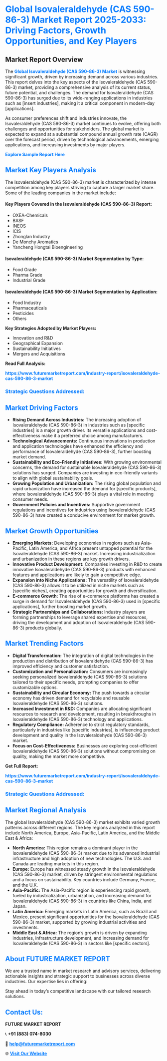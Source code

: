 <h1 style="color: #007BFF;">Global Isovaleraldehyde (CAS 590-86-3) Market Report 2025-2033: Driving Factors, Growth Opportunities, and Key Players</h1>

<section id="overview">
<h2>Market Report Overview</h2>
<p>The <a href="https://www.futuremarketreport.com/industry-report/isovaleraldehyde-cas-590-86-3-market" style="color: #007BFF; text-decoration: none;"><strong>Global Isovaleraldehyde (CAS 590-86-3) Market</strong></a> is witnessing significant growth, driven by increasing demand across various industries. This report delves into the key aspects of the Isovaleraldehyde (CAS 590-86-3) market, providing a comprehensive analysis of its current status, future potential, and challenges. The demand for Isovaleraldehyde (CAS 590-86-3) has surged due to its wide-ranging applications in industries such as [insert industries], making it a critical component in modern-day [applications].</p>
<p>As consumer preferences shift and industries innovate, the Isovaleraldehyde (CAS 590-86-3) market continues to evolve, offering both challenges and opportunities for stakeholders. The global market is expected to expand at a substantial compound annual growth rate (CAGR) over the forecast period, driven by technological advancements, emerging applications, and increasing investments by major players.</p>
</section>

<section id="overview">
<p><a href="https://www.futuremarketreport.com/request-sample/reportId=83606" style="color: #007BFF; text-decoration: none;"><strong>Explore Sample Report Here</strong></a></p>
</section>

<section id="key-players">
<h2 style="color: #007BFF;">Market Key Players Analysis</h2>
<p>The Isovaleraldehyde (CAS 590-86-3) market is characterized by intense competition among key players striving to capture a larger market share. Some of the leading companies in the market include:</p>
<h4>Key Players Covered in the Isovaleraldehyde (CAS 590-86-3) Report:</h4>
<ul><li>OXEA-Chemicals</li><li>BASF</li><li>INEOS</li><li>ICIS</li><li>Zhonglan Industry</li><li>De Monchy Aromatics</li><li>Yancheng Hongtai Bioengineering</li></ul>
<h4>Isovaleraldehyde (CAS 590-86-3) Market Segmentation by Type:</h4>
<ul><li>Food Grade</li><li>Pharma Grade</li><li>Industrial Grade</li></ul>

<h4>Isovaleraldehyde (CAS 590-86-3) Market Segmentation by Application:</h4>
<ul><li>Food Industry</li><li>Pharmaceuticals</li><li>Pesticides</li><li>Others</li></ul>
<p><strong>Key Strategies Adopted by Market Players:</strong></p>
<ul>
<li>Innovation and R&D</li>
<li>Geographical Expansion</li>
<li>Sustainability Initiatives</li>
<li>Mergers and Acquisitions</li>
</ul>
</section>

<section>
<p><strong>Read Full Analysis: </strong></p><a href="https://www.futuremarketreport.com/industry-report/isovaleraldehyde-cas-590-86-3-market" style="color: #007BFF; text-decoration: none;"><strong>https://www.futuremarketreport.com/industry-report/isovaleraldehyde-cas-590-86-3-market</strong></a>
<h3 style="color: #007BFF;">Strategic Questions Addressed:</h3>
</section>

<section id="driving-factors">
<h2 style="color: #007BFF;">Market Driving Factors</h2>
<ul>
<li><strong>Rising Demand Across Industries:</strong> The increasing adoption of Isovaleraldehyde (CAS 590-86-3) in industries such as [specific industries] is a major growth driver. Its versatile applications and cost-effectiveness make it a preferred choice among manufacturers.</li>
<li><strong>Technological Advancements:</strong> Continuous innovations in production and application technologies have enhanced the efficiency and performance of Isovaleraldehyde (CAS 590-86-3), further boosting market demand.</li>
<li><strong>Sustainability and Eco-Friendly Initiatives:</strong> With growing environmental concerns, the demand for sustainable Isovaleraldehyde (CAS 590-86-3) solutions has surged. Companies are investing in eco-friendly variants to align with global sustainability goals.</li>
<li><strong>Growing Population and Urbanization:</strong> The rising global population and rapid urbanization have increased the demand for [specific products], where Isovaleraldehyde (CAS 590-86-3) plays a vital role in meeting consumer needs.</li>
<li><strong>Government Policies and Incentives:</strong> Supportive government regulations and incentives for industries using Isovaleraldehyde (CAS 590-86-3) have created a conducive environment for market growth.</li>
</ul>
</section>

<section id="growth-opportunities">
<h2 style="color: #007BFF;">Market Growth Opportunities</h2>
<ul>
<li><strong>Emerging Markets:</strong> Developing economies in regions such as Asia-Pacific, Latin America, and Africa present untapped potential for the Isovaleraldehyde (CAS 590-86-3) market. Increasing industrialization and urbanization in these regions are key growth drivers.</li>
<li><strong>Innovative Product Development:</strong> Companies investing in R&D to create innovative Isovaleraldehyde (CAS 590-86-3) products with enhanced features and applications are likely to gain a competitive edge.</li>
<li><strong>Expansion into Niche Applications:</strong> The versatility of Isovaleraldehyde (CAS 590-86-3) allows it to be utilized in niche markets such as [specific niches], creating opportunities for growth and diversification.</li>
<li><strong>E-commerce Growth:</strong> The rise of e-commerce platforms has created a surge in demand for Isovaleraldehyde (CAS 590-86-3) used in [specific applications], further boosting market growth.</li>
<li><strong>Strategic Partnerships and Collaborations:</strong> Industry players are forming partnerships to leverage shared expertise and resources, driving the development and adoption of Isovaleraldehyde (CAS 590-86-3) products globally.</li>
</ul>
</section>

<section id="trending-factors">
<h2 style="color: #007BFF;">Market Trending Factors</h2>
<ul>
<li><strong>Digital Transformation:</strong> The integration of digital technologies in the production and distribution of Isovaleraldehyde (CAS 590-86-3) has improved efficiency and customer satisfaction.</li>
<li><strong>Customization and Personalization:</strong> Consumers are increasingly seeking personalized Isovaleraldehyde (CAS 590-86-3) solutions tailored to their specific needs, prompting companies to offer customizable options.</li>
<li><strong>Sustainability and Circular Economy:</strong> The push towards a circular economy has driven demand for recyclable and reusable Isovaleraldehyde (CAS 590-86-3) solutions.</li>
<li><strong>Increased Investment in R&D:</strong> Companies are allocating significant resources to research and development, resulting in breakthroughs in Isovaleraldehyde (CAS 590-86-3) technology and applications.</li>
<li><strong>Regulatory Compliance:</strong> Adherence to strict regulatory standards, particularly in industries like [specific industries], is influencing product development and quality in the Isovaleraldehyde (CAS 590-86-3) market.</li>
<li><strong>Focus on Cost-Effectiveness:</strong> Businesses are exploring cost-efficient Isovaleraldehyde (CAS 590-86-3) solutions without compromising on quality, making the market more competitive.</li>
</ul>
</section>

<section>
<p><strong>Get Full Report: </strong></p><a href="https://www.futuremarketreport.com/industry-report/isovaleraldehyde-cas-590-86-3-market" style="color: #007BFF; text-decoration: none;"><strong>https://www.futuremarketreport.com/industry-report/isovaleraldehyde-cas-590-86-3-market</strong></a>
<h3 style="color: #007BFF;">Strategic Questions Addressed:</h3>
</section>


<section id="regional-analysis">
<h2 style="color: #007BFF;">Market Regional Analysis</h2>
<p>The global Isovaleraldehyde (CAS 590-86-3) market exhibits varied growth patterns across different regions. The key regions analyzed in this report include North America, Europe, Asia-Pacific, Latin America, and the Middle East & Africa:</p>
<ul>
<li><strong>North America:</strong> This region remains a dominant player in the Isovaleraldehyde (CAS 590-86-3) market due to its advanced industrial infrastructure and high adoption of new technologies. The U.S. and Canada are leading markets in this region.</li>
<li><strong>Europe:</strong> Europe has witnessed steady growth in the Isovaleraldehyde (CAS 590-86-3) market, driven by stringent environmental regulations and a focus on sustainability. Key countries include Germany, France, and the U.K.</li>
<li><strong>Asia-Pacific:</strong> The Asia-Pacific region is experiencing rapid growth, fueled by industrialization, urbanization, and increasing demand for Isovaleraldehyde (CAS 590-86-3) in countries like China, India, and Japan.</li>
<li><strong>Latin America:</strong> Emerging markets in Latin America, such as Brazil and Mexico, present significant opportunities for the Isovaleraldehyde (CAS 590-86-3) market, supported by growing industrial activities and investments.</li>
<li><strong>Middle East & Africa:</strong> The region’s growth is driven by expanding industries, infrastructure development, and increasing demand for Isovaleraldehyde (CAS 590-86-3) in sectors like [specific sectors].</li>
</ul>
</section>

<footer>
<h2 style="color: #007BFF;">About FUTURE MARKET REPORT</h2>
<p>We are a trusted name in market research and advisory services, delivering actionable insights and strategic support to businesses across diverse industries. Our expertise lies in offering:</p>

<p>Stay ahead in today’s competitive landscape with our tailored research solutions.</p>

<h2 style="color: #007BFF;">Contact Us:</h2>
<p><strong>FUTURE MARKET REPORT</strong></p>
<p>📞 <strong>+91 (883) 074-8030</strong></p>
<p>📧 <strong><a href="mailto:help@futuremarketreport.com" style="color: #007BFF;">help@futuremarketreport.com</a></strong></p>
<p>🌐 <strong><a href="https://www.futuremarketreport.com/" style="color: #007BFF;">Visit Our Website</a></strong></p>
</footer>